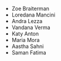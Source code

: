 * Zoe Braiterman
* Loredana Mancini
* Andra Lezza
* Vandana Verma
* Katy Anton
* Maria Mora
* Aastha Sahni
* Saman Fatima

